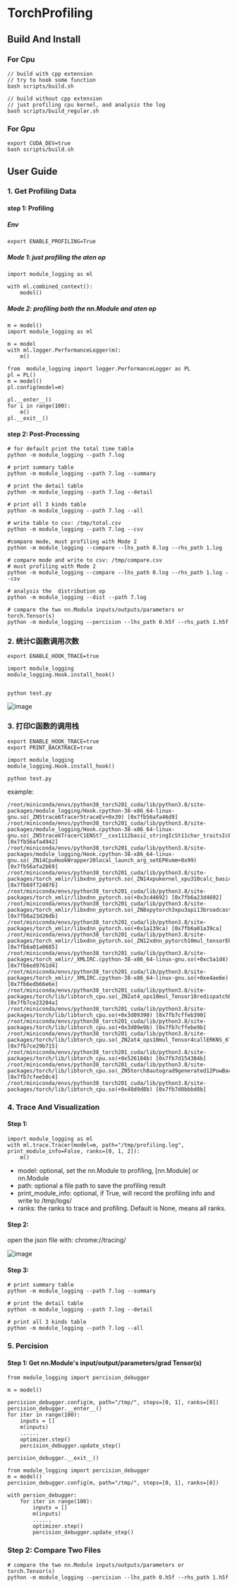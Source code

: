 # TorchProfiling

## Build And Install
### For Cpu
```
// build with cpp extension
// try to hook some function
bash scripts/build.sh

// build without cpp extension
// just profiling cpu kernel, and analysis the log
bash scripts/build_regular.sh
```

### For Gpu
```
export CUDA_DEV=true
bash scripts/build.sh
```

## User Guide

### 1. Get Profiling Data
#### step 1: Profiling
##### Env
```
export ENABLE_PROFILING=True
```

##### Mode 1: just profiling the aten op 
```
import module_logging as ml

with ml.combined_context():
    model()
```

##### Mode 2: profiling both the nn.Module and aten op
```
m = model()
import module_logging as ml

m = model
with ml.logger.PerformanceLogger(m):
    m()
```

```
from  module_logging import logger.PerformanceLogger as PL
pl = PL()
m = model()
pl.config(model=m)

pl.__enter__()
for i in range(100):
    m()
pl.__exit__()
```

#### step 2: Post-Processing
```
# for default print the total time table
python -m module_logging --path 7.log

# print summary table
python -m module_logging --path 7.log --summary

# print the detail table
python -m module_logging --path 7.log --detail

# print all 3 kinds table
python -m module_logging --path 7.log --all

# write table to csv: /tmp/total.csv
python -m module_logging --path 7.log --csv

#compare mode, must profiling with Mode 2
python -m module_logging --compare --lhs_path 0.log --rhs_path 1.log

# compare mode and write to csv: /tmp/compare.csv
# must profiling with Mode 2
python -m module_logging --compare --lhs_path 0.log --rhs_path 1.log --csv

# analysis the  distribution op
python -m module_logging --dist --path 7.log 

# compare the two nn.Module inputs/outputs/parameters or torch.Tensor(s)
python -m module_logging --percision --lhs_path 0.h5f --rhs_path 1.h5f

```

### 2. 统计C函数调用次数
```
export ENABLE_HOOK_TRACE=true

import module_logging
module_logging.Hook.install_hook()


python test.py
```
![image](https://github.com/wffpy/TorchProfiling/blob/main/IMG/count.jpg)

### 3. 打印C函数的调用栈
```
export ENABLE_HOOK_TRACE=true
export PRINT_BACKTRACE=true

import module_logging
module_logging.Hook.install_hook()

python test.py
```
example:
```
/root/miniconda/envs/python38_torch201_cuda/lib/python3.8/site-packages/module_logging/Hook.cpython-38-x86_64-linux-gnu.so(_ZN5trace6Tracer5traceEv+0x39) [0x7fb56afa46d9]
/root/miniconda/envs/python38_torch201_cuda/lib/python3.8/site-packages/module_logging/Hook.cpython-38-x86_64-linux-gnu.so(_ZN5trace6TracerC1ENSt7__cxx1112basic_stringIcSt11char_traitsIcESaIcEEE+0x92) [0x7fb56afa4942]
/root/miniconda/envs/python38_torch201_cuda/lib/python3.8/site-packages/module_logging/Hook.cpython-38-x86_64-linux-gnu.so(_ZN14CpuHookWrapper20local_launch_arg_setEPKvmm+0x99) [0x7fb56afa2b69]
/root/miniconda/envs/python38_torch201_cuda/lib/python3.8/site-packages/torch_xmlir/libxdnn_pytorch.so(_ZN14xpukernel_xpu310calc_basicILi2EfEEvPKT0_S3_PS1_x+0x46) [0x7fb69f724076]
/root/miniconda/envs/python38_torch201_cuda/lib/python3.8/site-packages/torch_xmlir/libxdnn_pytorch.so(+0x3c44692) [0x7fb6a23d4692]
/root/miniconda/envs/python38_torch201_cuda/lib/python3.8/site-packages/torch_xmlir/libxdnn_pytorch.so(_ZN8xpytorch3xpu3api13broadcast_mulIfEEiPNS1_7ContextEPKT_S7_PS5_RKSt6vectorIlSaIlEESD_+0x4b) [0x7fb6a23d26db]
/root/miniconda/envs/python38_torch201_cuda/lib/python3.8/site-packages/torch_xmlir/libxdnn_pytorch.so(+0x1a139ca) [0x7fb6a01a39ca]
/root/miniconda/envs/python38_torch201_cuda/lib/python3.8/site-packages/torch_xmlir/libxdnn_pytorch.so(_ZN12xdnn_pytorch10mul_tensorEPN8xpytorch3xpu3api7ContextERKNS_6TensorES7_RS5_+0x1f5) [0x7fb6a01a0685]
/root/miniconda/envs/python38_torch201_cuda/lib/python3.8/site-packages/torch_xmlir/_XMLIRC.cpython-38-x86_64-linux-gnu.so(+0xc5a1d4) [0x7fb6ed9761d4]
/root/miniconda/envs/python38_torch201_cuda/lib/python3.8/site-packages/torch_xmlir/_XMLIRC.cpython-38-x86_64-linux-gnu.so(+0xe4ae6e) [0x7fb6edb66e6e]
/root/miniconda/envs/python38_torch201_cuda/lib/python3.8/site-packages/torch/lib/libtorch_cpu.so(_ZN2at4_ops10mul_Tensor10redispatchEN3c1014DispatchKeySetERKNS_6TensorES6_+0x8a) [0x7fb7ce23204a]
/root/miniconda/envs/python38_torch201_cuda/lib/python3.8/site-packages/torch/lib/libtorch_cpu.so(+0x3d09390) [0x7fb7cffeb390]
/root/miniconda/envs/python38_torch201_cuda/lib/python3.8/site-packages/torch/lib/libtorch_cpu.so(+0x3d09e9b) [0x7fb7cffebe9b]
/root/miniconda/envs/python38_torch201_cuda/lib/python3.8/site-packages/torch/lib/libtorch_cpu.so(_ZN2at4_ops10mul_Tensor4callERKNS_6TensorES4_+0x175) [0x7fb7ce29b715]
/root/miniconda/envs/python38_torch201_cuda/lib/python3.8/site-packages/torch/lib/libtorch_cpu.so(+0x526184b) [0x7fb7d154384b]
/root/miniconda/envs/python38_torch201_cuda/lib/python3.8/site-packages/torch/lib/libtorch_cpu.so(_ZN5torch8autograd9generated12PowBackward05applyEOSt6vectorIN2at6TensorESaIS5_EE+0x144) [0x7fb7cfee50c4]
/root/miniconda/envs/python38_torch201_cuda/lib/python3.8/site-packages/torch/lib/libtorch_cpu.so(+0x48d9d8b) [0x7fb7d0bbbd8b]
```


### 4. Trace And Visualization
#### Step 1:

```
import module_logging as ml
with ml.trace.Tracer(model=m, path="/tmp/profiling.log", print_module_info=False, ranks=[0, 1, 2]):
    m()
```
- model: optional, set the nn.Module to profiling, [nn.Module]  or nn.Module
- path: optional a file path to save the profiling result
- print_module_info: optional, if True, will record the profiling info and write to /tmp/logs/
- ranks: the ranks to trace and profiling. Default is None, means all ranks.

#### Step 2:
open the json file with:
chrome://tracing/

![image](https://github.com/wffpy/TorchProfiling/blob/main/IMG/trace.png)

#### Step 3: 
```
# print summary table
python -m module_logging --path 7.log --summary

# print the detail table
python -m module_logging --path 7.log --detail

# print all 3 kinds table
python -m module_logging --path 7.log --all
```

### 5. Percision
#### Step 1: Get nn.Module's input/output/parameters/grad Tensor(s)
```
from module_logging import percision_debugger

m = model()

percision_debugger.config(m, path="/tmp/", steps=[0, 1], ranks=[0])
percision_debugger.__enter__()
for iter in range(100):
    inputs = []
    m(inputs)
    ......
    optimizer.step()
    percision_debugger.update_step()

percision_debugger.__exit__()

```

```
from module_logging import percision_debugger
m = model()
percision_debugger.config(m, path="/tmp/", steps=[0, 1], ranks=[0])

with persion_debugger:
    for iter in range(100):
        inputs = []
        m(inputs)
        ......
        optimizer.step()
        percision_debugger.update_step()
```


### Step 2: Compare Two Files
```
# compare the two nn.Module inputs/outputs/parameters or torch.Tensor(s)
python -m module_logging --percision --lhs_path 0.h5f --rhs_path 1.h5f
```
